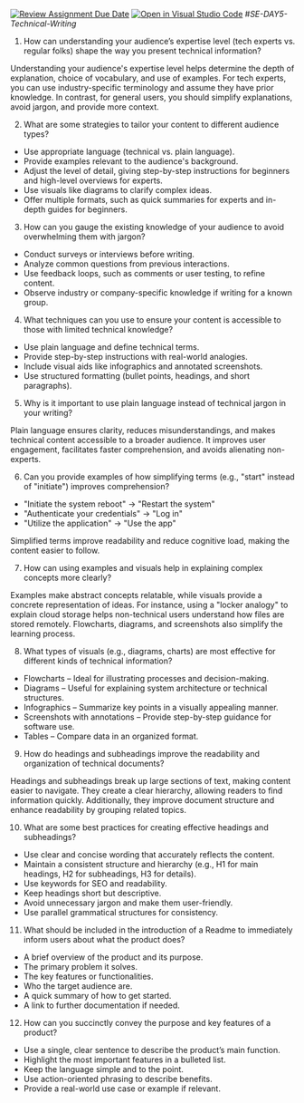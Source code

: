 [![Review Assignment Due Date](https://classroom.github.com/assets/deadline-readme-button-22041afd0340ce965d47ae6ef1cefeee28c7c493a6346c4f15d667ab976d596c.svg)](https://classroom.github.com/a/zsAR-pyY)
[![Open in Visual Studio Code](https://classroom.github.com/assets/open-in-vscode-2e0aaae1b6195c2367325f4f02e2d04e9abb55f0b24a779b69b11b9e10269abc.svg)](https://classroom.github.com/online_ide?assignment_repo_id=18686913&assignment_repo_type=AssignmentRepo)
#*SE-DAY5-Technical-Writing*

1. How can understanding your audience’s expertise level (tech experts vs. regular folks) shape the way you present technical information?

Understanding your audience's expertise level helps determine the depth of explanation, choice of vocabulary, and use of examples. For tech experts, you can use industry-specific terminology and assume they have prior knowledge. In contrast, for general users, you should simplify explanations, avoid jargon, and provide more context.

2. What are some strategies to tailor your content to different audience types?

- Use appropriate language (technical vs. plain language).
- Provide examples relevant to the audience's background.
- Adjust the level of detail, giving step-by-step instructions for beginners and high-level overviews for experts.
- Use visuals like diagrams to clarify complex ideas.
- Offer multiple formats, such as quick summaries for experts and in-depth guides for beginners.

3. How can you gauge the existing knowledge of your audience to avoid overwhelming them with jargon?

- Conduct surveys or interviews before writing.
- Analyze common questions from previous interactions.
- Use feedback loops, such as comments or user testing, to refine content.
- Observe industry or company-specific knowledge if writing for a known group.

4. What techniques can you use to ensure your content is accessible to those with limited technical knowledge?

- Use plain language and define technical terms.
- Provide step-by-step instructions with real-world analogies.
- Include visual aids like infographics and annotated screenshots.
- Use structured formatting (bullet points, headings, and short paragraphs).

5. Why is it important to use plain language instead of technical jargon in your writing?

Plain language ensures clarity, reduces misunderstandings, and makes technical content accessible to a broader audience. It improves user engagement, facilitates faster comprehension, and avoids alienating non-experts.

6. Can you provide examples of how simplifying terms (e.g., "start" instead of "initiate") improves comprehension?

- "Initiate the system reboot" → "Restart the system"
- "Authenticate your credentials" → "Log in"
- "Utilize the application" → "Use the app"

Simplified terms improve readability and reduce cognitive load, making the content easier to follow.

7. How can using examples and visuals help in explaining complex concepts more clearly?

Examples make abstract concepts relatable, while visuals provide a concrete representation of ideas. For instance, using a "locker analogy" to explain cloud storage helps non-technical users understand how files are stored remotely. Flowcharts, diagrams, and screenshots also simplify the learning process.

8. What types of visuals (e.g., diagrams, charts) are most effective for different kinds of technical information?

- Flowcharts – Ideal for illustrating processes and decision-making.
- Diagrams – Useful for explaining system architecture or technical structures.
- Infographics – Summarize key points in a visually appealing manner.
- Screenshots with annotations – Provide step-by-step guidance for software use.
- Tables – Compare data in an organized format.

9. How do headings and subheadings improve the readability and organization of technical documents?

Headings and subheadings break up large sections of text, making content easier to navigate. They create a clear hierarchy, allowing readers to find information quickly. Additionally, they improve document structure and enhance readability by grouping related topics.

10. What are some best practices for creating effective headings and subheadings?
- Use clear and concise wording that accurately reflects the content.
- Maintain a consistent structure and hierarchy (e.g., H1 for main headings, H2 for subheadings, H3 for details).
- Use keywords for SEO and readability.
- Keep headings short but descriptive.
- Avoid unnecessary jargon and make them user-friendly.
- Use parallel grammatical structures for consistency.

11. What should be included in the introduction of a Readme to immediately inform users about what the product does?
- A brief overview of the product and its purpose.
- The primary problem it solves.
- The key features or functionalities.
- Who the target audience are.
- A quick summary of how to get started.
- A link to further documentation if needed.

12. How can you succinctly convey the purpose and key features of a product?
- Use a single, clear sentence to describe the product’s main function.
- Highlight the most important features in a bulleted list.
- Keep the language simple and to the point.
- Use action-oriented phrasing to describe benefits.
- Provide a real-world use case or example if relevant.






